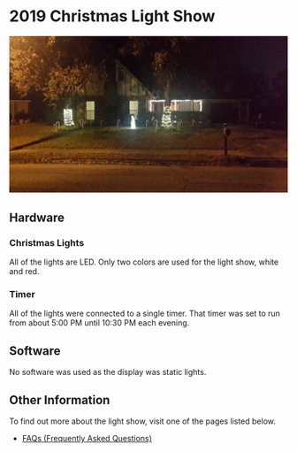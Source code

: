 # 2019 Christmas Light Show

![2019 Lights](/projects/christmas-light-show/2019.jpg)

## Hardware

### Christmas Lights

All of the lights are LED. Only two colors are used for the light show, white and red.

### Timer

All of the lights were connected to a single timer. That timer was set to run from about 5:00 PM until 
10:30 PM each evening.

## Software 

No software was used as the display was static lights.

## Other Information

To find out more about the light show, visit one of the pages listed below.

* [FAQs (Frequently Asked Questions)](/projects/christmas-light-show/faq)
